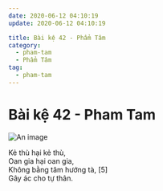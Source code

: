 ```yaml
---
date: 2020-06-12 04:10:19
update: 2020-06-12 04:10:19

title: Bài kệ 42 - Phẩm Tâm
category:
  - pham-tam
  - Phẩm Tâm
tag:
  - pham-tam
---
```


# Bài kệ 42 - Pham Tam

![An image](/img/pham-tam/pham-tam-042.jpg)

Kẻ thù hại kẻ thù,<br>Oan gia hại oan gia,<br>Không bằng tâm hướng tà, [5]<br>Gây ác cho tự thân.<br>
